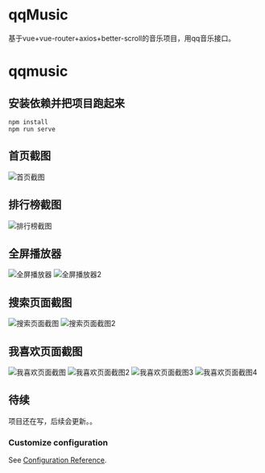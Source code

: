 # qqMusic
基于vue+vue-router+axios+better-scroll的音乐项目，用qq音乐接口。
# qqmusic

## 安装依赖并把项目跑起来
```
npm install
npm run serve
```

## 首页截图

![首页截图](https://github.com/1165973875/qqMusic/blob/master/markDownImg/首页截图.png)

## 排行榜截图

![排行榜截图](https://github.com/1165973875/qqMusic/blob/master/markDownImg/排行榜截图.png)

## 全屏播放器

![全屏播放器](https://github.com/1165973875/qqMusic/blob/master/markDownImg/全屏播放器.png)
![全屏播放器2](https://github.com/1165973875/qqMusic/blob/master/markDownImg/全屏播放器2.png)

## 搜索页面截图

![搜索页面截图](https://github.com/1165973875/qqMusic/blob/master/markDownImg/搜索页面截图.png)
![搜索页面截图2](https://github.com/1165973875/qqMusic/blob/master/markDownImg/搜索页面截图2.png)

## 我喜欢页面截图

![我喜欢页面截图](https://github.com/1165973875/qqMusic/blob/master/markDownImg/%E6%88%91%E5%96%9C%E6%AC%A2%E9%A1%B5%E9%9D%A2%E6%88%AA%E5%9B%BE1.jpg)
![我喜欢页面截图2](https://github.com/1165973875/qqMusic/blob/master/markDownImg/%E6%88%91%E5%96%9C%E6%AC%A2%E9%A1%B5%E9%9D%A2%E6%88%AA%E5%9B%BE2.jpg)
![我喜欢页面截图3](https://github.com/1165973875/qqMusic/blob/master/markDownImg/%E6%88%91%E5%96%9C%E6%AC%A2%E9%A1%B5%E9%9D%A2%E6%88%AA%E5%9B%BE3.jpg)
![我喜欢页面截图4](https://github.com/1165973875/qqMusic/blob/master/markDownImg/%E6%88%91%E5%96%9C%E6%AC%A2%E9%A1%B5%E9%9D%A2%E6%88%AA%E5%9B%BE4.jpg)

##  待续
项目还在写，后续会更新。。


### Customize configuration
See [Configuration Reference](https://cli.vuejs.org/config/).
